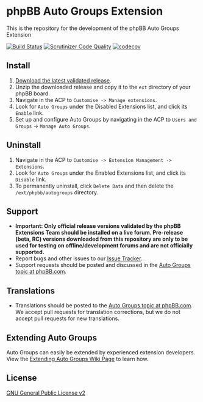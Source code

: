 # phpBB Auto Groups Extension

This is the repository for the development of the phpBB Auto Groups Extension

[![Build Status](https://github.com/phpbb-extensions/autogroups/actions/workflows/tests.yml/badge.svg)](https://github.com/phpbb-extensions/autogroups/actions)
[![Scrutinizer Code Quality](https://scrutinizer-ci.com/g/phpbb-extensions/autogroups/badges/quality-score.png?b=master)](https://scrutinizer-ci.com/g/phpbb-extensions/autogroups/?branch=master)
[![codecov](https://codecov.io/gh/phpbb-extensions/autogroups/branch/master/graph/badge.svg?token=qZqAnVtGAm)](https://codecov.io/gh/phpbb-extensions/autogroups)

## Install

1. [Download the latest validated release](https://www.phpbb.com/customise/db/extension/auto_groups/).
2. Unzip the downloaded release and copy it to the `ext` directory of your phpBB board.
3. Navigate in the ACP to `Customise -> Manage extensions`.
4. Look for `Auto Groups` under the Disabled Extensions list, and click its `Enable` link.
5. Set up and configure Auto Groups by navigating in the ACP to `Users and Groups` -> `Manage Auto Groups`.

## Uninstall

1. Navigate in the ACP to `Customise -> Extension Management -> Extensions`.
2. Look for `Auto Groups` under the Enabled Extensions list, and click its `Disable` link.
3. To permanently uninstall, click `Delete Data` and then delete the `/ext/phpbb/autogroups` directory.

## Support

* **Important: Only official release versions validated by the phpBB Extensions Team should be installed on a live forum. Pre-release (beta, RC) versions downloaded from this repository are only to be used for testing on offline/development forums and are not officially supported.**
* Report bugs and other issues to our [Issue Tracker](https://github.com/phpbb-extensions/autogroups/issues).
* Support requests should be posted and discussed in the [Auto Groups topic at phpBB.com](https://www.phpbb.com/customise/db/extension/auto_groups/support).

## Translations

* Translations should be posted to the [Auto Groups topic at phpBB.com](https://www.phpbb.com/customise/db/extension/auto_groups/support/topic/142681). We accept pull requests for translation corrections, but we do not accept pull requests for new translations.

## Extending Auto Groups

Auto Groups can easily be extended by experienced extension developers. View the [Extending Auto Groups Wiki Page](https://phpbb-extensions.github.io/autogroups/) to learn how.

## License
[GNU General Public License v2](https://opensource.org/licenses/GPL-2.0)
